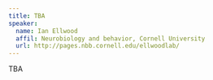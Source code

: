 ```yaml
---
title: TBA
speaker:
  name: Ian Ellwood
  affil: Neurobiology and behavior, Cornell University
  url: http://pages.nbb.cornell.edu/ellwoodlab/
---
```


TBA
